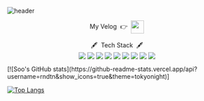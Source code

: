 ![header](https://capsule-render.vercel.app/api?type=wave&color=7B68EE&height=150&section=header&text=Soo's%20Github&fontSize=70&animation=twinkling&fontColor=FFFFFF&fontAlign=70&fontAlignY=60)

<!--
**rndtn/rndtn** is a ✨ _special_ ✨ repository because its `README.md` (this file) appears on your GitHub profile.

Here are some ideas to get you started:

- 🔭 I’m currently working on ...
- 🌱 I’m currently learning ...
- 👯 I’m looking to collaborate on ...
- 🤔 I’m looking for help with ...
- 💬 Ask me about ...
- 📫 How to reach me: ...
- 😄 Pronouns: ...
- ⚡ Fun fact: ...
-->



<p align="center">My Velog &nbsp👉&nbsp
<a href="https://velog.io/@rndtn" target="_blank"><img src="https://img.shields.io/badge/Blogger-483D8B?style=square&logo=Blogger&logoColor=white" align="center" height="30px"/>
</a>
</br></br>
🖋&nbsp&nbspTech Stack&nbsp&nbsp🖋
</br>
<img src="https://img.shields.io/badge/Java-007396?style=flat-square&logo=Java&logoColor=white" align="center"/>
<img src="https://img.shields.io/badge/Python-3776AB?style=flat-square&logo=Python&logoColor=white" align="center"/>
<img src="https://img.shields.io/badge/C++-00599C?style=flat-square&logo=C++&logoColor=white" align="center"/>
<img src="https://img.shields.io/badge/C-A8B9CC?style=flat-square&logo=C&logoColor=white" align="center"/>
<img src="https://img.shields.io/badge/JavaScript-F7DF1E?style=flat-square&logo=JavaScript&logoColor=white" align="center"/>
<img src="https://img.shields.io/badge/CSS-1572B6?style=flat-square&logo=CSS3&logoColor=white" align="center"/>
<img src="https://img.shields.io/badge/AWS-232F3E?style=flat-square&logo=AmazonAWS&logoColor=white" align="center"/>
<img src="https://img.shields.io/badge/SteamDB-000000?style=flat-square&logo=SteamDB&logoColor=white" align="center"/>
<img src="https://img.shields.io/badge/MariaDB-1F305F?style=flat-square&logo=MariaDBFoundation&logoColor=white" align="center"/>
</p>
[![Soo's GitHub stats](https://github-readme-stats.vercel.app/api?username=rndtn&show_icons=true&theme=tokyonight)]

[![Top Langs](https://github-readme-stats.vercel.app/api/top-langs/?username=anuraghazra&layout=compact&theme=tokyonight&card_width=400px)](https://github.com/anuraghazra/github-readme-stats)
